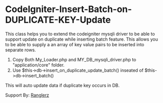# CodeIgniter-Insert-Batch-on-DUPLICATE-KEY-Update
This class helps you to extend the codeigniter mysqli driver to be able to support update on duplicate while inserting batch feature. This allows you to be able to supply a an array of key value pairs to be inserted into separate rows.

1. Copy Both My_Loader.php and MY_DB_mysqli_driver.php to "application/core" folder.
2. Use $this->db->insert_on_duplicate_update_batch() inseated of $this->db->insert_batch()

This will auto update data if duplicate key occurs in DB.

Support By: <a href="https://www.ranglerz.com">Ranglerz</a>

